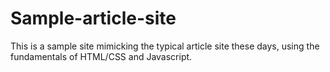 # Sample-article-site

This is a sample site mimicking the typical article site these days, using the fundamentals of HTML/CSS and Javascript.
